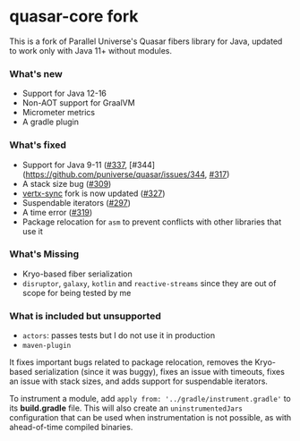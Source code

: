 # quasar-core fork

This is a fork of Parallel Universe's Quasar fibers library for Java, updated to work only with Java 11+ without modules.

### What's new

 - Support for Java 12-16
 - Non-AOT support for GraalVM
 - Micrometer metrics
 - A gradle plugin

### What's fixed

 - Support for Java 9-11 ([#337](https://github.com/puniverse/quasar/issues/337), [#344](https://github.com/puniverse/quasar/issues/344, [#317](https://github.com/puniverse/quasar/issues/317))
 - A stack size bug ([#309](https://github.com/puniverse/quasar/issues/309))
 - [vertx-sync](https://github.com/hiddenswitch/vertx-fibers) fork is now updated ([#327](https://github.com/puniverse/quasar/issues/327))
 - Suspendable iterators ([#297](https://github.com/puniverse/quasar/pull/297))
 - A time error ([#319](https://github.com/puniverse/quasar/pull/319))
 - Package relocation for `asm` to prevent conflicts with other libraries that use it

### What's Missing

 - Kryo-based fiber serialization
 - `disruptor`, `galaxy`, `kotlin` and `reactive-streams` since they are out of scope for being tested by me

### What is included but unsupported

 - `actors`: passes tests but I do not use it in production
 - `maven-plugin`

It fixes important bugs related to package relocation, removes the Kryo-based serialization (since it was buggy), fixes an issue with timeouts, fixes an issue with stack sizes, and adds support for suspendable iterators.



To instrument a module, add `apply from: '../gradle/instrument.gradle'` to its **build.gradle** file. This will also create an `uninstrumentedJars` configuration that can be used when instrumentation is not possible, as with ahead-of-time compiled binaries.